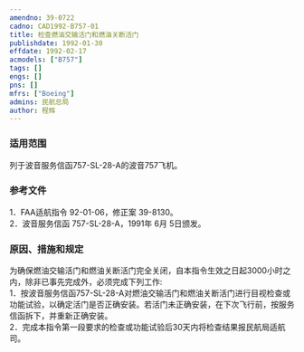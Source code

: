 ```yaml
---
amendno: 39-0722  
cadno: CAD1992-B757-01  
title: 检查燃油交输活门和燃油关断活门  
publishdate: 1992-01-30  
effdate: 1992-02-17  
acmodels: ["B757"]  
tags: []  
engs: []  
pns: []  
mfrs: ["Boeing"]  
admins: 民航总局  
author: 程辉  
---
```

  
### 适用范围  
列于波音服务信函757-SL-28-A的波音757飞机。  
  
<!--more-->  
### 参考文件  
  1．FAA适航指令 92-01-06，修正案 39-8130。  
 2．波音服务信函 757-SL-28-A，1991年 6月 5日颁发。  
  
### 原因、措施和规定  

  为确保燃油交输活门和燃油关断活门完全关闭，自本指令生效之日起3000小时之内，除非已事先完成外，必须完成下列工作:  
1．按波音服务信函757-SL-28-A对燃油交输活门和燃油关断活门进行目视检查或功能试验，以确定活门是否正确安装。若活门未正确安装，在下次飞行前，按服务信函拆下，并重新正确安装。  
  2．完成本指令第一段要求的检查或功能试验后30天内将检查结果报民航局适航司。  
  

